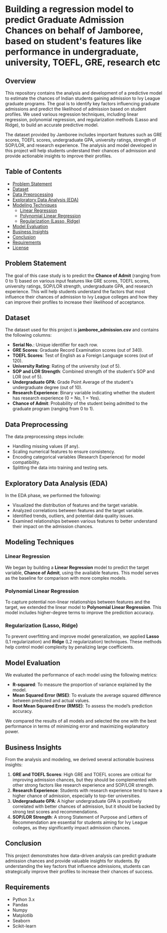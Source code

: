 # Building a regression model to predict Graduate Admission Chances on behalf of Jamboree, based on student's features like performance in undergraduate, university, TOEFL, GRE, research etc

## Overview

This repository contains the analysis and development of a predictive model to estimate the chances of Indian students gaining admission to Ivy League graduate programs. The goal is to identify key factors influencing graduate admissions and predict the likelihood of admission based on student profiles. We used various regression techniques, including linear regression, polynomial regression, and regularization methods (Lasso and Ridge), to build an accurate predictive model.

The dataset provided by Jamboree includes important features such as GRE scores, TOEFL scores, undergraduate GPA, university ratings, strength of SOP/LOR, and research experience. The analysis and model developed in this project will help students understand their chances of admission and provide actionable insights to improve their profiles.

## Table of Contents

- [Problem Statement](#problem-statement)
- [Dataset](#dataset)
- [Data Preprocessing](#data-preprocessing)
- [Exploratory Data Analysis (EDA)](#exploratory-data-analysis-eda)
- [Modeling Techniques](#modeling-techniques)
  - [Linear Regression](#linear-regression)
  - [Polynomial Linear Regression](#polynomial-linear-regression)
  - [Regularization (Lasso, Ridge)](#regularization-lasso-ridge)
- [Model Evaluation](#model-evaluation)
- [Business Insights](#business-insights)
- [Conclusion](#conclusion)
- [Requirements](#requirements)
- [License](#license)

## Problem Statement

The goal of this case study is to predict the **Chance of Admit** (ranging from 0 to 1) based on various input features like GRE scores, TOEFL scores, university ratings, SOP/LOR strength, undergraduate GPA, and research experience. This will help students understand the factors that most influence their chances of admission to Ivy League colleges and how they can improve their profiles to increase their likelihood of acceptance.

## Dataset

The dataset used for this project is **jamboree_admission.csv** and contains the following columns:

- **Serial No.**: Unique identifier for each row.
- **GRE Scores**: Graduate Record Examination scores (out of 340).
- **TOEFL Scores**: Test of English as a Foreign Language scores (out of 120).
- **University Rating**: Rating of the university (out of 5).
- **SOP and LOR Strength**: Combined strength of the student's SOP and LOR (out of 5).
- **Undergraduate GPA**: Grade Point Average of the student's undergraduate degree (out of 10).
- **Research Experience**: Binary variable indicating whether the student has research experience (0 = No, 1 = Yes).
- **Chance of Admit**: Probability of the student being admitted to the graduate program (ranging from 0 to 1).

## Data Preprocessing

The data preprocessing steps include:

- Handling missing values (if any).
- Scaling numerical features to ensure consistency.
- Encoding categorical variables (Research Experience) for model compatibility.
- Splitting the data into training and testing sets.

## Exploratory Data Analysis (EDA)

In the EDA phase, we performed the following:

- Visualized the distribution of features and the target variable.
- Analyzed correlations between features and the target variable.
- Identified trends, outliers, and potential data quality issues.
- Examined relationships between various features to better understand their impact on the admission chances.

## Modeling Techniques

### Linear Regression

We began by building a **Linear Regression** model to predict the target variable, **Chance of Admit**, using the available features. This model serves as the baseline for comparison with more complex models.

### Polynomial Linear Regression

To capture potential non-linear relationships between features and the target, we extended the linear model to **Polynomial Linear Regression**. This model includes higher-degree terms to improve the prediction accuracy.

### Regularization (Lasso, Ridge)

To prevent overfitting and improve model generalization, we applied **Lasso** (L1 regularization) and **Ridge** (L2 regularization) techniques. These methods help control model complexity by penalizing large coefficients.

## Model Evaluation

We evaluated the performance of each model using the following metrics:

- **R-squared**: To measure the proportion of variance explained by the model.
- **Mean Squared Error (MSE)**: To evaluate the average squared difference between predicted and actual values.
- **Root Mean Squared Error (RMSE)**: To assess the model’s prediction accuracy.

We compared the results of all models and selected the one with the best performance in terms of minimizing error and maximizing explanatory power.

## Business Insights

From the analysis and modeling, we derived several actionable business insights:

1. **GRE and TOEFL Scores**: High GRE and TOEFL scores are critical for improving admission chances, but they should be complemented with other strong factors like research experience and SOP/LOR strength.
2. **Research Experience**: Students with research experience tend to have a higher chance of admission, especially to top-tier universities.
3. **Undergraduate GPA**: A higher undergraduate GPA is positively correlated with better chances of admission, but it should be backed by strong test scores and recommendations.
4. **SOP/LOR Strength**: A strong Statement of Purpose and Letters of Recommendation are essential for students aiming for Ivy League colleges, as they significantly impact admission chances.

## Conclusion

This project demonstrates how data-driven analysis can predict graduate admission chances and provide valuable insights for students. By understanding the key factors that influence admissions, students can strategically improve their profiles to increase their chances of success.

## Requirements

- Python 3.x
- Pandas
- Numpy
- Matplotlib
- Seaborn
- Scikit-learn
